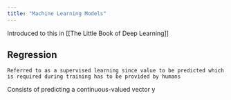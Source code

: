 ```yaml
---
title: "Machine Learning Models"
---
```


Introduced to this in [[The Little Book of Deep Learning]]
## Regression

`Referred to as a supervised learning since value to be predicted which is required during training has to be provided by humans`

Consists of predicting a continuous-valued vector y 


